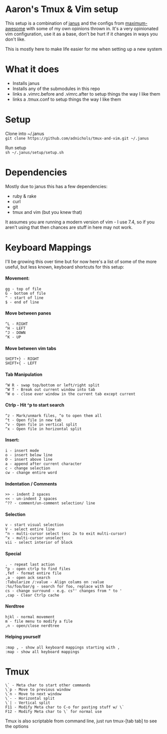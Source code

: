 Aaron's Tmux & Vim setup
===================
This setup is a combination of
[janus](https://github.com/carlhuda/janus) and the configs from
[maximum-awesome](https://github.com/square/maximum-awesome) with some
of my own opinions thrown in. It's a very opinionated vim configuration,
use it as a base, don't be hurt if it changes in ways you don't like. 

This is mostly here to make life easier for me when setting up a new
system

# What it does
- Installs janus
- Installs any of the submodules in this repo
- links a .vimrc.before and .vimrc.after to setup things the way I like
  them
- links a .tmux.conf to setup things the way I like them

# Setup

Clone into ~/.janus   
```git clone https://github.com/adnichols/tmux-and-vim.git ~/.janus```

Run setup   
```sh ~/.janus/setup/setup.sh```

# Dependencies

Mostly due to janus this has a few dependencies:

- ruby & rake
- curl
- git
- tmux and vim (but you knew that)

It assumes you are running a modern version of vim - I use 7.4, so if
you aren't using that then chances are stuff in here may not work. 

# Keyboard Mappings

I'll be growing this over time but for now here's a list of some of the more useful, but less known, keyboard shortcuts for this setup:

#### Movement:
```
gg - top of file
G - bottom of file
^ - start of line
$ - end of line
```

#### Move between panes
```
^L - RIGHT
^H - LEFT
^J - DOWN
^K - UP
```

#### Move between vim tabs
```
SHIFT+} - RIGHT
SHIFT+{ - LEFT
```

#### Tab Manipulation
```
^W R - swap top/bottom or left/right split
^W T - Break out current window into tab
^W o - close ever window in the current tab except current
```

#### Ctrlp - Hit ^p to start search
```
^z - Mark/unmark files, ^o to open them all
^t - Open file in new tab
^v - Open file in vertical split
^x - Open file in horizontal split
```

#### Insert:
```
i - insert mode
o - insert below line
O - insert above line
a - append after current character
c - change selection
cw - change entire word
```

#### Indentation / Comments
```
>> - indent 2 spaces
<< - un-indent 2 spaces
^?? - comment/un-comment selection/ line
```

#### Selection
```
v - start visual selection
V - select entire line
^n - multi-cursor select (esc 2x to exit multi-cursor)
^x - multi-cursor unselect
vii - select interior of block
```

#### Special
```
. - repeat last action
^p - open ctrlp to find files
,fef - format entire file
,a - open ack search
:Tabularize /:value - Align colums on :value
:%s/foo/bar/g - search for foo, replace with bar
cs - change surround - e.g. cs"' changes from " to '
,cap - Clear Ctrlp cache 
```

#### Nerdtree
```
hjkl - normal movement
m - file menu to modify a file
,n - open/close nerdtree
```

#### Helping yourself
```
:map , - show all keyboard mappings starting with ,
:map - show all keyboard mappings
```

Tmux
============
```
\` - Meta char to start other commands
\`p - Move to previous window
\`n - Move to next window
\`- - Horizontal split
\`| - Vertical split
F11 - Modify Meta char to C-o for pasting stuff w/ \`
F12 - Modify Meta char to \` for normal use
```

Tmux is also scriptable from command line, just run tmux-[tab tab] to see the options

